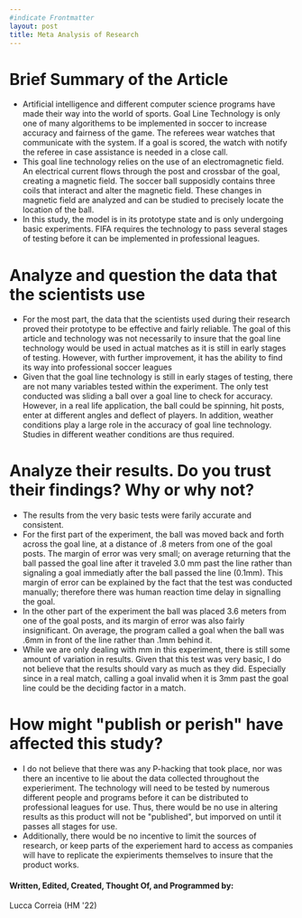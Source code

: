 ```yaml
--- 
#indicate Frontmatter
layout: post
title: Meta Analysis of Research
---
```



# Brief Summary of the Article
* Artificial intelligence and different computer science programs have made their way into the world of sports. Goal Line Technology is only one of many algorithems to be implemented in soccer to increase accuracy and fairness of the game. The referees wear watches that communicate with the system. If a goal is scored, the watch with notify the referee in case assistance is needed in a close call. 
* This goal line technology relies on the use of an electromagnetic field. An electrical current flows through the post and crossbar of the goal, creating a magnetic field. The soccer ball supposidly contains three coils that interact and alter the magnetic field. These changes in magnetic field are analyzed and can be studied to precisely locate the location of the ball.
* In this study, the model is in its prototype state and is only undergoing basic experiments. FIFA requires the technology to pass several stages of testing before it can be implemented in professional leagues. 


# Analyze and question the data that the scientists use
* For the most part, the data that the scientists used during their research proved their prototype to be effective and fairly reliable. The goal of this article and technology was not necessarily to insure that the goal line technology would be used in actual matches as it is still in early stages of testing. However, with further improvement, it has the ability to find its way into professional soccer leagues 
* Given that the goal line technology is still in early stages of testing, there are not many variables tested within the experiment. The only test conducted was sliding a ball over a goal line to check for accuracy. However, in a real life application, the ball could be spinning, hit posts, enter at different angles and deflect of players. In addition, weather conditions play a large role in the accuracy of goal line technology. Studies in different weather conditions are thus required.

# Analyze their results. Do you trust their findings? Why or why not?  
* The results from the very basic tests were farily accurate and consistent. 
* For the first part of the experiment, the ball was moved back and forth across the goal line, at a distance of .8 meters from one of the goal posts. The margin of error was very small; on average returning that the ball passed the goal line after it traveled 3.0 mm past the line rather than signaling a goal immediatly after the ball passed the line (0.1mm). This margin of error can be explained by the fact that the test was conducted manually; therefore there was human reaction time delay in signalling the goal.
* In the other part of the experiment the ball was placed 3.6 meters from one of the goal posts, and its margin of error was also fairly insignificant. On average, the program called a goal when the ball was .6mm in front of the line rather than .1mm behind it.
* While we are only dealing with mm in this experiment, there is still some amount of variation in results. Given that this test was very basic, I do not believe that the results should vary as much as they did. Especially since in a real match, calling a goal invalid when it is 3mm past the goal line could be the deciding factor in a match.

# How might "publish or perish" have affected this study?
* I do not believe that there was any P-hacking that took place, nor was there an incentive to lie about the data collected throughout the experieriment. The technology will need to be tested by numerous different people and programs before it can be distributed to professional leagues for use. Thus, there would be no use in altering results as this product will not be "published", but imporved on until it passes all stages for use.
* Additionally, there would be no incentive to limit the sources of research, or keep parts of the experiement hard to access as companies will have to replicate the expieriments themselves to insure that the product works.

#### Written, Edited, Created, Thought Of, and Programmed by: 
Lucca Correia (HM '22)   




